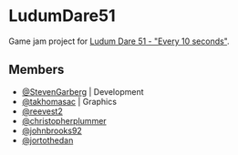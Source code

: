 # LudumDare51
Game jam project for [Ludum Dare 51 - "Every 10 seconds"](https://ldjam.com/events/ludum-dare/51).

## Members
- [@StevenGarberg](https://github.com/StevenGarberg) | Development
- [@takhomasac](https://github.com/takhomasac) | Graphics
- [@reevest2](https://github.com/reevest2)
- [@christopherplummer](https://github.com/christopherplummer)
- [@johnbrooks92](https://github.com/johnbrooks92)
- [@jortothedan](https://github.com/jortothedan)
